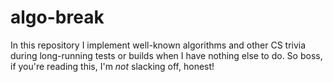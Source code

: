 # algo-break

In this repository I implement well-known algorithms and other CS trivia during long-running tests or builds when I have nothing else to do. So boss, if you're reading this, I'm *not* slacking off, honest!
